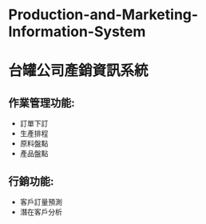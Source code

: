 # Production-and-Marketing-Information-System
 台罐公司產銷資訊系統
 ================
 作業管理功能:
 ---------
   * 訂單下訂<br>
   * 生產排程<br>
   * 原料盤點<br>
   * 產品盤點<br>
 
 行銷功能:
 --------
   * 客戶訂量預測<br>
   * 潛在客戶分析<br>
